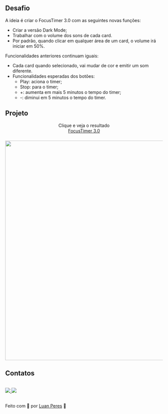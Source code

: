 ## Desafio
  A ideia é criar o FocusTimer 3.0 com as seguintes novas funções:
  - Criar a versão Dark Mode;
  - Trabalhar com o volume dos sons de cada card.
  - Por padrão, quando clicar em qualquer área de um card, o volume irá iniciar em 50%.

  Funcionalidades anteriores continuam iguais:
  - Cada card quando selecionado, vai mudar de cor e emitir um som diferente.
  - Funcionalidades esperadas dos botões:
    - Play: aciona o timer;
    - Stop: para o timer;
    - +: aumenta em mais 5 minutos o tempo do timer;
    - -: diminui em 5 minutos o tempo do timer.

<div>
  <h2> Projeto</h2>
  <p align="center"> Clique e veja o resultado
    <br>
    <a href="https://oluanperes.github.io/explorer-rocketseat/stage-05/desafios/focus-timer-3.0/index.html" target="_blank"> FocusTimer 3.0 </a>
  </p>
  <h3 align="center">
    <img width="700px" src="https://i.imgur.com/aCBbkhK.gif" alt="" />
  </h3>
</div>

<div>
  <h2>Contatos</h2>
  <br>
  <a href="https://www.linkedin.com/in/oluanperes/" target="_blank">
    <img src="https://img.shields.io/badge/-LinkedIn-%230077B5?style=for-the-badge&logo=linkedin&logoColor=white" target="_blank"/>
  </a>
  <a href= "mailto:oluanperes@gmail.com" target="_blank">
    <img src="https://img.shields.io/badge/-Gmail-%23333?style=for-the-badge&logo=gmail&logoColor=white" target="_blank"/>
  </a>
</div>

##
Feito com 💜 por [Luan Peres](https://github.com/oluanperes) 👋
